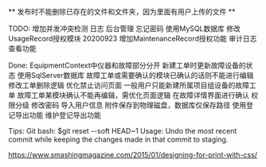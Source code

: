 ﻿

** 发布时不能删除已存在的文件和文件夹，因为里面有用户上传的文件 **



TODO:
增加并发冲突检测
日志
后台管理
忘记密码
使用MySQL数据库
修改UsageRecord授权模块
20200923
增加MaintenanceRecord授权功能
审计日志查看功能

Done:
EquipmentContext中仪器和故障部分分开
新建工单时更新故障设备的状态
使用SqlServer数据库
故障工单或需要确认的模块已确认的话则不能进行编辑
修改工单删除逻辑
优化禁止访问页面
一般用户只能新建所属项目组设备的故障工单
故障工单某模块确认不能再编辑，需优化页面逻辑
在故障详情界面进行确认
权限分级
修改密码
导入用户信息
附件保存到物理磁盘，数据库仅保存路径
使用登记导出功能
维护登记导出功能


Tips:
Git bash: $git reset --soft HEAD~1
Usage: Undo the most recent commit while keeping the changes made in that commit to staging.

https://www.smashingmagazine.com/2015/01/designing-for-print-with-css/